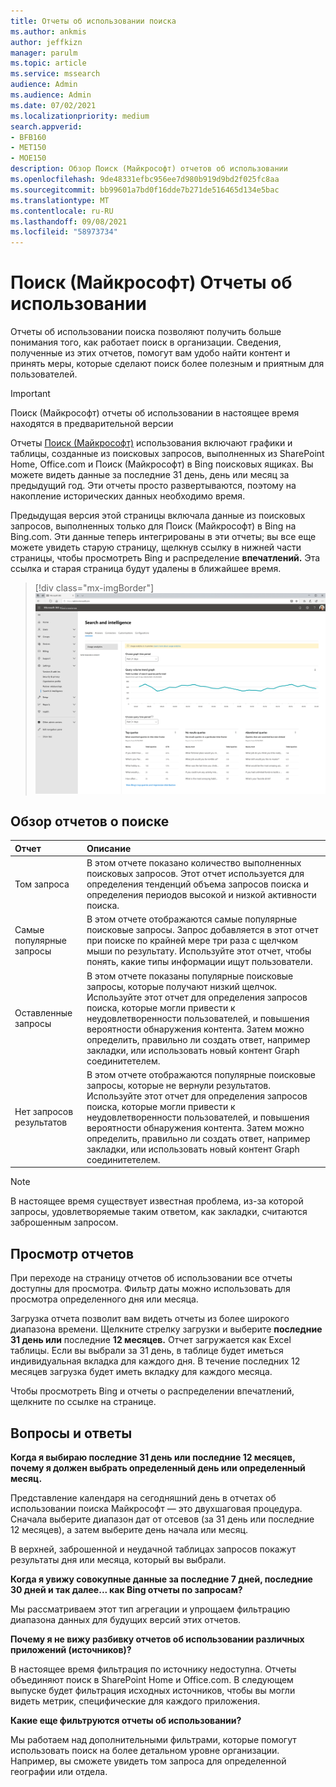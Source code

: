 ```yaml
---
title: Отчеты об использовании поиска
ms.author: ankmis
author: jeffkizn
manager: parulm
ms.topic: article
ms.service: mssearch
audience: Admin
ms.audience: Admin
ms.date: 07/02/2021
ms.localizationpriority: medium
search.appverid:
- BFB160
- MET150
- MOE150
description: Обзор Поиск (Майкрософт) отчетов об использовании
ms.openlocfilehash: 9de48331efbc956ee7d980b919d9bd2f025fc8aa
ms.sourcegitcommit: bb99601a7bd0f16dde7b271de516465d134e5bac
ms.translationtype: MT
ms.contentlocale: ru-RU
ms.lasthandoff: 09/08/2021
ms.locfileid: "58973734"
---
```

# <a name="microsoft-search-usage-reports"></a>Поиск (Майкрософт) Отчеты об использовании

Отчеты об использовании поиска позволяют получить больше понимания того, как работает поиск в организации. Сведения, полученные из этих отчетов, помогут вам удобо найти контент и принять меры, которые сделают поиск более полезным и приятным для пользователей. [](./make-content-easy-to-find.md)

> [!IMPORTANT]
> Поиск (Майкрософт) отчеты об использовании в настоящее время находятся в предварительной версии

Отчеты [Поиск (Майкрософт)](https://admin.microsoft.com/Adminportal/Home?#/MicrosoftSearch/insights) использования включают графики и таблицы, созданные из поисковых запросов, выполненных из SharePoint Home, Office.com и Поиск (Майкрософт) в Bing поисковых ящиках. Вы можете видеть данные за последние 31 день, день или месяц за предыдущий год. Эти отчеты просто развертываются, поэтому на накопление исторических данных необходимо время.

Предыдущая версия этой страницы включала данные из поисковых запросов, выполненных только для Поиск (Майкрософт) в Bing на Bing.com. Эти данные теперь интегрированы в эти отчеты; вы все еще можете увидеть старую страницу, щелкнув ссылку в нижней части страницы, чтобы просмотреть Bing и распределение **впечатлений.** Эта ссылка и старая страница будут удалены в ближайшее время.

> [!div class="mx-imgBorder"]
> ![Панель мониторинга отчетов об использовании поиска.](media/usage-reports/usage_reports_v2.png)

## <a name="overview-of-search-reports"></a>Обзор отчетов о поиске

| Отчет | Описание |
|:-----|:-----|
|Том запроса|В этом отчете показано количество выполненных поисковых запросов. Этот отчет используется для определения тенденций объема запросов поиска и определения периодов высокой и низкой активности поиска.|
|Самые популярные запросы|В этом отчете отображаются самые популярные поисковые запросы. Запрос добавляется в этот отчет при поиске по крайней мере три раза с щелчком мыши по результату. Используйте этот отчет, чтобы понять, какие типы информации ищут пользователи.|
|Оставленные запросы|В этом отчете показаны популярные поисковые запросы, которые получают низкий щелчок. Используйте этот отчет для определения запросов поиска, которые могли привести к неудовлетворенности пользователей, и повышения вероятности обнаружения контента. Затем можно определить, правильно ли создать ответ, например закладки, или использовать новый контент Graph соединитетелем.|
|Нет запросов результатов|В этом отчете отображаются популярные поисковые запросы, которые не вернули результатов. Используйте этот отчет для определения запросов поиска, которые могли привести к неудовлетворенности пользователей, и повышения вероятности обнаружения контента. Затем можно определить, правильно ли создать ответ, например закладки, или использовать новый контент Graph соединитетелем.|

>[!NOTE]
>В настоящее время существует известная проблема, из-за которой запросы, удовлетворяемые таким ответом, как закладки, считаются заброшенным запросом.

## <a name="viewing-reports"></a>Просмотр отчетов

При переходе на страницу отчетов об использовании все отчеты доступны для просмотра. Фильтр даты можно использовать для просмотра определенного дня или месяца.

Загрузка отчета позволит вам видеть отчеты из более широкого диапазона времени. Щелкните стрелку загрузки и выберите **последние 31 день или** последние **12 месяцев.** Отчет загружается как Excel таблицы. Если вы выбрали за 31 день, в таблице будет иметься индивидуальная вкладка для каждого дня. В течение последних 12 месяцев загрузка будет иметь вкладку для каждого месяца.

Чтобы просмотреть Bing и отчеты о распределении впечатлений, щелкните по ссылке на странице.

## <a name="frequently-asked-questions"></a>Вопросы и ответы

**Когда я выбираю последние 31 день или последние 12 месяцев, почему я должен выбрать определенный день или определенный месяц.**

Представление календаря на сегодняшний день в отчетах об использовании поиска Майкрософт — это двухшаговая процедура. Сначала выберите диапазон дат от отсевов (за 31 день или последние 12 месяцев), а затем выберите день начала или месяц.

В верхней, заброшенной и неудачной таблицах запросов покажут результаты дня или месяца, который вы выбрали.

**Когда я увижу совокупные данные за последние 7 дней, последние 30 дней и так далее... как Bing отчеты по запросам?**

Мы рассматриваем этот тип агрегации и упрощаем фильтрацию диапазона данных для будущих версий этих отчетов.

**Почему я не вижу разбивку отчетов об использовании различных приложений (источников)?**

В настоящее время фильтрация по источнику недоступна. Отчеты объединяют поиск в SharePoint Home и Office.com. В следующем выпуске будет фильтрация исходных источников, чтобы вы могли видеть метрик, специфические для каждого приложения.

**Какие еще фильтруются отчеты об использовании?**

Мы работаем над дополнительными фильтрами, которые помогут использовать поиск на более детальном уровне организации. Например, вы сможете увидеть том запроса для определенной географии или отдела.
